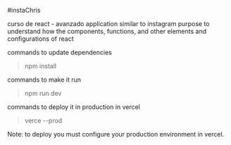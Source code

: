 #instaChris

curso de react - avanzado
application similar to instagram purpose to understand how the components, functions, and other elements and configurations of react

commands to update dependencies
>npm install

commands to make it run
>npm run dev

commands to deploy it in production in vercel
>verce --prod

Note: to deploy you must configure your production environment in vercel.
